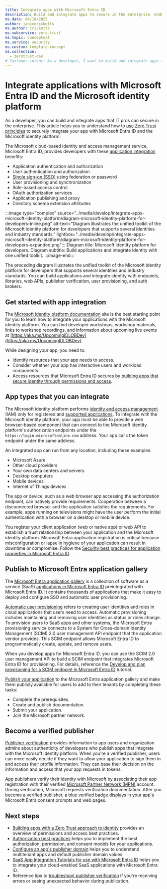 ```yaml
---
title: Integrate apps with Microsoft Entra ID
description: Build and integrate apps to secure in the enterprise. Understand how to securely integrate your app with Microsoft Entra ID and the Microsoft identity platform.
ms.date: 04/18/2025
author: janicericketts
ms.author: jricketts
ms.subservice: zero-trust
ms.topic: conceptual
ms.service: security
ms.custom: template-concept
ms.collection:
  - zerotrust-dev
# Customer intent: As a developer, I want to build and integrate apps that IT pros can secure in the enterprise. To do so, I need to understand how to use Zero Trust principles to securely integrate my app with Microsoft Entra ID and the Microsoft identity platform.
---
```

# Integrate applications with Microsoft Entra ID and the Microsoft identity platform

As a developer, you can build and integrate apps that IT pros can secure in the enterprise. This article helps you to understand how to [use Zero Trust principles](overview.md) to securely integrate your app with Microsoft Entra ID and the Microsoft identity platform.

The Microsoft cloud-based identity and access management service, Microsoft Entra ID, provides developers with these [application integration](/entra/identity-platform/how-applications-are-added) benefits:

- Application authentication and authorization
- User authentication and authorization
- [Single sign-on (SSO)](/entra/identity-platform/single-sign-on-saml-protocol) using federation or password
- User provisioning and synchronization
- Role-based access control
- OAuth authorization services
- Application publishing and proxy
- Directory schema extension attributes

:::image type="complex" source="../media/develop/integrate-apps-microsoft-identity-platform/diagram-microsoft-identity-platform-for-developers-inline.png" alt-text="Diagram illustrates the unified toolkit of the Microsoft identity platform for developers that supports several identities and industry standards." lightbox="../media/develop/integrate-apps-microsoft-identity-platform/diagram-microsoft-identity-platform-for-developers-expanded.png":::
   Diagram title: Microsoft identity platform for developers. Diagram subtitle: Build applications and integrate identity with one unified toolkit.
:::image-end:::

The preceding diagram illustrates the unified toolkit of the Microsoft identity platform for developers that supports several identities and industry standards. You can build applications and integrate identity with endpoints, libraries, web APIs, publisher verification, user provisioning, and auth brokers.

## Get started with app integration

The [Microsoft identity platform documentation](/entra/identity-platform/) site is the best starting point for you to learn how to integrate your applications with the Microsoft identity platform. You can find developer workshops, workshop materials, links to workshop recordings, and information about upcoming live events at [https://aka.ms/UpcomingIDLOBDev](https://aka.ms/UpcomingIDLOBDev).

While designing your app, you need to:

- Identify resources that your app needs to access.
- Consider whether your app has interactive users and workload components.
- Access resources that Microsoft Entra ID secures by [building apps that secure identity through permissions and access](identity.md).

## App types that you can integrate

The Microsoft identity platform performs [identity and access management](identity-iam-development-best-practices.md) (IAM) only for registered and [supported applications](identity-supported-account-types.md). To integrate with the Microsoft identity platform, your app must be able to provide a web browser-based component that can connect to the Microsoft identity platform's authorization endpoints under the `https://login.microsoftonline.com` address. Your app calls the token endpoint under the same address.

An integrated app can run from any location, including these examples:

- Microsoft Azure
- Other cloud providers
- Your own data centers and servers
- Desktop computers
- Mobile devices
- Internet of Things devices

 The app or device, such as a web browser app accessing the authorization endpoint, can natively provide requirements. Cooperation between a disconnected browser and the application satisfies the requirements. For example, apps running on televisions might have the user perform the initial authentication with a browser on a desktop or mobile device.

You register your client application (web or native app) or web API to establish a trust relationship between your application and the Microsoft identity platform. Microsoft Entra application registration is critical because misconfiguration or lapse in hygiene of your application can result in downtime or compromise. Follow the [Security best practices for application properties in Microsoft Entra ID](/entra/identity-platform/security-best-practices-for-app-registration).

## Publish to Microsoft Entra application gallery

The [Microsoft Entra application gallery](/entra/identity/enterprise-apps/overview-application-gallery) is a collection of software as a service (SaaS) [applications in Microsoft Entra ID](/entra/identity-platform/app-objects-and-service-principals) preintegrated with Microsoft Entra ID. It contains thousands of applications that make it easy to deploy and configure SSO and automatic user provisioning.

[Automatic user provisioning](/entra/identity/app-provisioning/user-provisioning#what-applications-and-systems-can-i-use-with-azure-ad-automatic-user-provisioning) refers to creating user identities and roles in cloud applications that users need to access. Automatic provisioning includes maintaining and removing user identities as status or roles change. To provision users to SaaS apps and other systems, the Microsoft Entra provisioning service connects to a System for Cross-domain Identity Management (SCIM) 2.0 user management API endpoint that the application vendor provides. This SCIM endpoint allows Microsoft Entra ID to programmatically create, update, and remove users.

When you develop apps for Microsoft Entra ID, you can use the SCIM 2.0 user management API to build a SCIM endpoint that integrates Microsoft Entra ID for provisioning. For details, reference the [Develop and plan provisioning for a SCIM endpoint in Microsoft Entra ID](/entra/identity/app-provisioning/use-scim-to-provision-users-and-groups) tutorial.

[Publish your application](/entra/identity/enterprise-apps/v2-howto-app-gallery-listing) to the Microsoft Entra application gallery and make them publicly available for users to add to their tenants by completing these tasks:

- Complete the prerequisites.
- Create and publish documentation.
- Submit your application.
- Join the Microsoft partner network.

## Become a verified publisher

[Publisher verification](/entra/identity-platform/publisher-verification-overview) provides information to app users and organization admins about authenticity of developers who publish apps that integrate with the Microsoft identity platform. When you're a verified publisher, users can more easily decide if they want to allow your application to sign them in and access their profile information. They can base their decision on the information and access that your app requests in tokens.

App publishers verify their identity with Microsoft by associating their app registration with their verified [Microsoft Partner Network (MPN)](https://partner.microsoft.com/membership) account. During verification, Microsoft requests verification documentation. After you become a verified publisher, a blue verified badge displays in your app's Microsoft Entra consent prompts and web pages.

## Next steps

- [Building apps with a Zero Trust approach to identity](identity.md) provides an overview of permissions and access best practices.
- [Authorization best practices](developer-strategy-authorization-best-practices.md) helps you to implement the best authorization, permission, and consent models for your applications.
- [Configure an app\'s publisher domain](/entra/identity-platform/howto-configure-publisher-domain) helps you to understand multitenant apps and default publisher domain values.
- [SaaS App Integration Tutorials for use with Microsoft Entra ID](/entra/identity/saas-apps/tutorial-list) helps you to integrate your cloud-enabled SaaS applications with Microsoft Entra ID.
- Reference tips to [troubleshoot publisher verification](/entra/identity-platform/troubleshoot-publisher-verification) if you\'re receiving errors or seeing unexpected behavior during publication.
